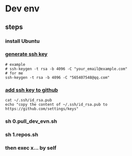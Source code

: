# Dev env

## steps
### install Ubuntu
### [generate ssh key](https://help.github.com/en/github/authenticating-to-github/generating-a-new-ssh-key-and-adding-it-to-the-ssh-agent)
```
# example
# ssh-keygen -t rsa -b 4096 -C "your_email@example.com"
# for me
ssh-keygen -t rsa -b 4096 -C "565407548@qq.com"
```
### [add ssh key to github](https://help.github.com/en/github/authenticating-to-github/adding-a-new-ssh-key-to-your-github-account)
```
cat ~/.ssh/id_rsa.pub
echo "copy the content of ~/.ssh/id_rsa.pub to https://github.com/settings/keys"
```
### sh 0.pull\_dev\_evn.sh
### sh 1.repos.sh
### then exec x... by self

